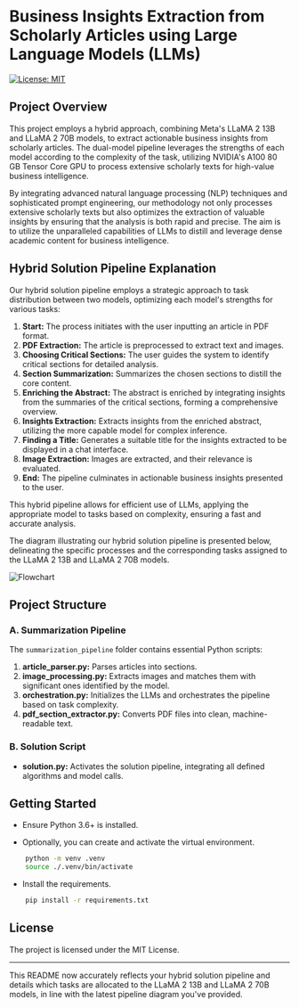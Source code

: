 # Business Insights Extraction from Scholarly Articles using Large Language Models (LLMs)

[![License: MIT](https://img.shields.io/badge/License-MIT-yellow.svg)](https://opensource.org/licenses/MIT)

## Project Overview

This project employs a hybrid approach, combining Meta's LLaMA 2 13B and LLaMA 2 70B models, to extract actionable business insights from scholarly articles. The dual-model pipeline leverages the strengths of each model according to the complexity of the task, utilizing NVIDIA's A100 80 GB Tensor Core GPU to process extensive scholarly texts for high-value business intelligence.

By integrating advanced natural language processing (NLP) techniques and sophisticated prompt engineering, our methodology not only processes extensive scholarly texts but also optimizes the extraction of valuable insights by ensuring that the analysis is both rapid and precise. The aim is to utilize the unparalleled capabilities of LLMs to distill and leverage dense academic content for business intelligence.

## Hybrid Solution Pipeline Explanation

Our hybrid solution pipeline employs a strategic approach to task distribution between two models, optimizing each model's strengths for various tasks:

1. **Start:** The process initiates with the user inputting an article in PDF format.
2. **PDF Extraction:** The article is preprocessed to extract text and images.
3. **Choosing Critical Sections:** The user guides the system to identify critical sections for detailed analysis.
4. **Section Summarization:** Summarizes the chosen sections to distill the core content.
5. **Enriching the Abstract:** The abstract is enriched by integrating insights from the summaries of the critical sections, forming a comprehensive overview.
6. **Insights Extraction:** Extracts insights from the enriched abstract, utilizing the more capable model for complex inference.
7. **Finding a Title:** Generates a suitable title for the insights extracted to be displayed in a chat interface.
8. **Image Extraction:** Images are extracted, and their relevance is evaluated.
9. **End:** The pipeline culminates in actionable business insights presented to the user.

This hybrid pipeline allows for efficient use of LLMs, applying the appropriate model to tasks based on complexity, ensuring a fast and accurate analysis.

The diagram illustrating our hybrid solution pipeline is presented below, delineating the specific processes and the corresponding tasks assigned to the LLaMA 2 13B and LLaMA 2 70B models.

![Flowchart](https://github.com/nusret35/llm_dev/assets/120125253/33fb65af-84a0-447f-9325-7fadf035452e)

## Project Structure

### A. Summarization Pipeline

The `summarization_pipeline` folder contains essential Python scripts:

1. **article_parser.py:** Parses articles into sections.
2. **image_processing.py:** Extracts images and matches them with significant ones identified by the model.
3. **orchestration.py:** Initializes the LLMs and orchestrates the pipeline based on task complexity.
4. **pdf_section_extractor.py:** Converts PDF files into clean, machine-readable text.

### B. Solution Script

- **solution.py:** Activates the solution pipeline, integrating all defined algorithms and model calls.

## Getting Started

- Ensure Python 3.6+ is installed.

- Optionally, you can create and activate the virtual environment.
```bash
    python -m venv .venv
    source ./.venv/bin/activate
```

- Install the requirements.
```bash
    pip install -r requirements.txt
```

## License

The project is licensed under the MIT License.

---

This README now accurately reflects your hybrid solution pipeline and details which tasks are allocated to the LLaMA 2 13B and LLaMA 2 70B models, in line with the latest pipeline diagram you've provided.
